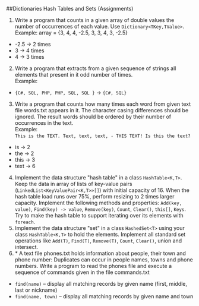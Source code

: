 ##Dictionaries Hash Tables and Sets (Assignments)
1. Write a program that counts in a given array of double values the number of occurrences of each value. Use `Dictionary<TKey,TValue>`.<br>
Example: array = {3, 4, 4, -2.5, 3, 3, 4, 3, -2.5}<br>
 * -2.5 &rarr; 2 times
 * 3 &rarr; 4 times<br>
 * 4 &rarr; 3 times<br>
2. Write a program that extracts from a given sequence of strings all elements that present in it odd number of times.<br> Example:<br>
 * `{C#, SQL, PHP, PHP, SQL, SQL }` &rarr; `{C#, SQL}`
3. Write a program that counts how many times each word from given text file words.txt appears in it. The character casing differences should be ignored. The result words should be ordered by their number of occurrences in the text. <br>Example:<br>
 `This is the TEXT. Text, text, text, - THIS TEXT! Is this the text?`
 * is &rarr; 2
 * the &rarr; 2
 * this &rarr; 3
 * text &rarr; 6
4. Implement the data structure "hash table" in a class `HashTable<K,T>`. Keep the data in array of lists of key-value pairs (`LinkedList<KeyValuePair<K,T>>[]`) with initial capacity of 16. When the hash table load runs over 75%, perform resizing to 2 times larger capacity. Implement the following methods and properties: `Add(key, value)`, `Find(key) -> value`, `Remove(key)`, `Count`, `Clear()`, `this[]`, `Keys`. Try to make the hash table to support iterating over its elements with `foreach`.
5. Implement the data structure "set" in a class `HashedSet<T>` using your class `HashTable<K,T>` to hold the elements. Implement all standard set operations like `Add(T)`, `Find(T)`, `Remove(T)`, `Count`, `Clear()`, union and intersect.
6. \* A text file phones.txt holds information about people, their town and phone number:
Duplicates can occur in people names, towns and phone numbers. Write a program to read the phones file and execute a sequence of commands given in the file commands.txt
 * `find(name)` – display all matching records by given name (first, middle, last or nickname)
 * `find(name, town)` – display all matching records by given name and town

